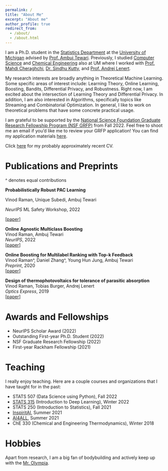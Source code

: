 ```yaml
---
permalink: /
title: "About Me"
excerpt: "About me"
author_profile: true
redirect_from: 
  - /about/
  - /about.html
---
```


I am a Ph.D. student in the [Statistics Department](https://lsa.umich.edu/stats) at the [University of Michigan](https://umich.edu/) advised by [Prof. Ambuj Tewari](https://ambujtewari.github.io). Previously, I studied [Computer Science](https://cse.engin.umich.edu/) and [Chemical Engineering](https://che.engin.umich.edu/) also at UM where I worked with [Prof. Mahdi Cheraghchi](https://mahdi.cheraghchi.info), [Dr. Sindhu Kutty](https://web.eecs.umich.edu/~skutty/), and [Prof. Andrej Lenert](https://lenert.engin.umich.edu).  

My research interests are broadly anything in Theoretical Machine Learning. Some specific areas of interest include: Learning Theory, Online Learning, Boosting, Bandits, Differential Privacy, and Robustness. Right now, I am excited about the intersection of Learning Theory and Differential Privacy. In addition, I am also interested in Algorithms, specifically topics like Streaming and Combinatorial Optimization. In general, I like to work on theoretical problems that have some concrete practical usage. 

I am grateful to be supported by the [National Science Foundation Graduate Research Fellowship Program (NSF GRFP)](https://www.nsfgrfp.org) from Fall 2022. Feel free to shoot me an email if you’d like me to review your GRFP application! You can find my application materials [here](https://drive.google.com/drive/folders/1o56kOfXVsy64bpcfqegah3f4R85IvN82?usp=sharing).

Click [here](http://vinodkraman.github.io/files/Raman_Resume.pdf) for my probably approximately recent CV.

Publications and Preprints
======
^ denotes equal contributions

**Probabilistically Robust PAC Learning**

Vinod Raman, Unique Subedi, Ambuj Tewari

_NeurIPS_ ML Safety Workshop, 2022 

[[paper](https://drive.google.com/file/d/18Sz0353VXG5JOsGyGteQITl6Z5g24s_k/view?usp=sharing)]


**Online Agnostic Multiclass Boosting**  
Vinod Raman, Ambuj Tewari  
_NeurIPS_, 2022  
[[paper](https://arxiv.org/abs/2205.15113)]

**Online Boosting for Multilabel Ranking with Top-k Feedback**  
Vinod Raman^, Daniel Zhang^, Young Hun Jung, Ambuj Tewari  
_Preprint_, 2020  
[[paper](https://arxiv.org/abs/1910.10937)]

**Design of thermophotovoltaics for tolerance of parasitic absorption**  
Vinod Raman, Tobias Burger, Andrej Lenert  
_Optics Express_, 2019  
[[paper](https://opg.optica.org/oe/fulltext.cfm?uri=oe-27-22-31757&id=422403)]

Awards and Fellowships
======
- NeurIPS Scholar Award (2022)
- Outstanding First-year Ph.D. Student (2022)
- NSF Graduate Research Fellowship (2022)
- First-year Rackham Fellowship (2021)

Teaching
======
I really enjoy teaching. Here are a couple courses and organizations that I have taught for in the past: 
- STATS 507 (Data Science using Python), Fall 2022
- [STATS 315](https://ambujtewari.github.io/stats315-winter2022/) (Introduction to Deep Learning), Winter 2022
- STATS 250 (Introduction to Statistics), Fall 2021
- [InspiritAI](https://www.inspiritai.com), Summer 2021
- [AI4ALL](https://ai-4-all.org), Summer 2021
- ChE 330 (Chemical and Engineering Thermodynamics), Winter 2018

Hobbies
======
Apart from research, I am a big fan of bodybuilding and actively keep up with the [Mr. Olympia](https://mrolympia.com).



